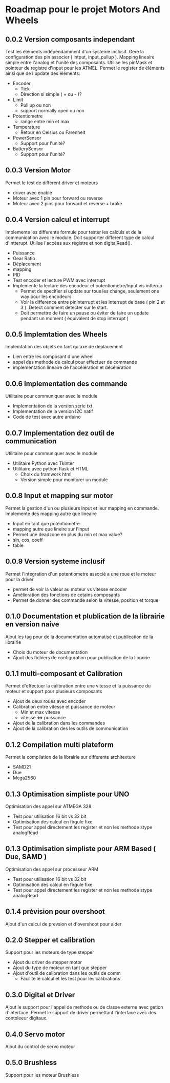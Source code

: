# Roadmap pour le projet Motors And Wheels

## 0.0.2 Version composants independant

Test les éléments indépendamment d'un système inclusif. Gere la configuration des pin associer ( intput, input_pullup ). Mapping lineaire simple entre l'analog et l'unité des composants. Utilise les pinMask et pointeur de registre d'input pour les ATMEL. Permet le register de éléments ainsi que de l'update des éléments:

+ Encoder
  + Tick
  + Direction si simple ( + ou - )?
+ Limit
  + Pull up ou non
  + support normally open ou non
+ Potentiometre
  + range entre min et max
+ Temperature
  + Retour en Celsius ou Farenheit
+ PowerSensor
  + Support pour l'unité?
+ BatterySensor
  + Support pour l'unité?

## 0.0.3 Version Motor

Permet le test de différent driver et moteurs

+ driver avec enable
+ Moteur avec 1 pin pour forward ou reverse
+ Moteur avec 2 pins pour forward et reverse + brake

## 0.0.4 Version calcul et interrupt

Implemente les differente formule pour tester les calculs et de la communication avec le module. Doit supporter different type de calcul d'intterupt. Utilise l'accèes aux régistre et non digitalRead().

+ Puissance
+ Gear Ratio
+ Déplacement 
+ mapping
+ PID
+ Test encoder et lecture PWM avec interrupt
+ Implemente la lecture des encodeur et potentiometre/Input vis intterup
  + Permet de specifier si update sur tous les change, seulement one way pour les encodeurs
  + Voir la difference entre pinInterrupt et les interrupt de base ( pin 2 et 3 ). Detect comment detecter sur le start. 
  + Doit permettre de faire un pause ou éviter de faire un update pendant un moment ( équivalent de stop interrupt )

## 0.0.5 Implemtation des Wheels

Implemtation des objets en tant qu'axe de déplacement

+ Lien entre les composant d'une wheel
+ appel des methode de calcul pour effectuer de commande
+ implementation lineaire de l'accélération et décélération

## 0.0.6 Implementation des commande 

Utilitaire pour communiquer avec le module

+ Implementation de la version serie txt
+ Implementation de la version I2C natif
+ Code de test avec autre arduino

## 0.0.7 Implementation dez outil de communication

Utilitaire pour communiquer avec le module

+ Utilitaire Python avec TkInter
+ Utilitaire avec python flask et HTML 
  + Choix du framwork html
  + Version simple pour monitorer un module


## 0.0.8 Input et mapping sur motor

Permet la gestion d'un ou plusieurs input et leur mapping en commande. Implemente des mapping autre que lineaire

+ Input en tant que potentiometre
+ mapping autre que lineire sur l'input
+ Permet une deadzone en plus du min et max value?
+ sin, cos, coeff
+ table 

## 0.0.9 Version systeme inclusif

Permet l'integration d'un potentiometre associé a une roue et le moteur pour la driver

+ permet de voir la valeur au moteur vs vitesse encoder
+ Amélioration des fonctions de cetains composants
+ Permet de donner des commande selon la vitesse, position et torque


## 0.1.0 Documentation et plublication de la librairie en version naive

Ajout les tag pour de la documentation automatisé et publication de la librairie

+ Choix du moteur de documentation
+ Ajout des fichiers de configuration pour publication de la librairie

## 0.1.1 multi-composant et Calibration

Permet d'effectuer la calibration entre une vitesse et la puissance du moteur et support pour plusieurs composants

+ Ajout de deux roues avec encoder
+ Calibration entre vitesse et puissance de moteur
  + Min et max vitesse
  + vitesse <=> puissance
+ Ajout de la calibration dans les commandes
+ Ajout de la calibration des les outils de communication

## 0.1.2 Compilation multi plateform

  Permet la compilation de la librairie sur differente architexture
  
  + SAMD21
  + Due
  + Mega2560

## 0.1.3 Optimisation simpliste pour UNO

  Optimisation des appel sur ATMEGA 328

  + Test pour utilisation 16 bit vs 32 bit
  + Optimisation des calcul en firgule fixe
  + Test pour appel directement les register et non les methode stype analogRead

## 0.1.3 Optimisation simpliste pour ARM Based ( Due, SAMD )

Optimisation des appel sur processeur ARM

  + Test pour utilisation 16 bit vs 32 bit
  + Optimisation des calcul en firgule fixe
  + Test pour appel directement les register et non les methode stype analogRead

## 0.1.4 prévision pour overshoot

Ajout d'un calcul de prevsion et d'overshoot pour aider 

## 0.2.0 Stepper et calibration

Support pour les moteurs de type stepper

+ Ajout du driver de stepper motor
+ Ajout du type de moteur en tant que stepper
+ Ajout d'outil de calibration dans les outils de comm
  + Facilite le calcul et les test pour les calibrations

## 0.3.0 Digital et Driver

Ajout le support pour l'appel de methode ou de classe externe avec getion d'interface. Permet le support de driver permettant l'interface avec des contoleeur digitaux.

## 0.4.0 Servo motor

Ajout du control de servo moteur

## 0.5.0 Brushless

Support pour les moteur Brushless